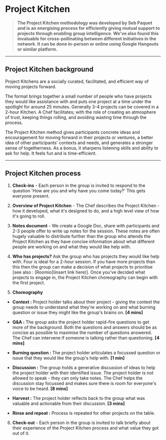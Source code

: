 # Project Kitchen 

> **The Project Kitchen methodology was developed by Seb Paquet and is an energising process for efficiently giving mutual support to projects through enabling group intelligence. We've also found this invaluable for cross-pollinating between different initiatives in the network. It can be done in-person or online using Google Hangouts or similar platform.**

----
## Project Kitchen background

Project Kitchens are a socially curated, facilitated, and efficient way of moving projects forward. 

The format brings together a small number of people who have projects they would like assistance with and puts one project at a time under the spotlight for around 25 minutes. Generally 3-4 projects can be covered in a 2-hour Kitchen. A Chef facilitates; with the role of creating an atmosphere of trust, keeping things rolling, and avoiding wasting time through the process.

The Project Kitchen method gives participants concrete ideas and encouragement for moving forward in their projects or ventures, a better idea of other participants’ contexts and needs, and generates a stronger sense of togetherness. As a bonus, it sharpens listening skills and ability to ask for help. It feels fun and is time-efficient.

----
## Project Kitchen process

1. **Check-ins** - Each person in the group is invited to respond to the question 'How are you and why have you come today?' This gets everyone present. 

2. **Overview of Project Kitchen** - The Chef describes the Project Kitchen - how it developed, what it's designed to do, and a high level view of how it's going to roll.

3. **Notes document** - We create a Google Doc, share with participants and 2-3 people offer to write up notes for the session. These notes are often hugely valuable to distribute further than the group who attends the Project Kitchen as they have concise information about what different people are working on and what they would like help with.

4. **Who has projects?** Ask the group who has projects they would like help with. Four is ideal for a 2-hour session. If you have more projects than this then the group can make a decision of what projects to prioritise [see also : [Roomio](insert link here)]. Once you've decided what projects to engage in, the Project Kitchen choreography can begin with the first project.

5. **Choreography**
 * **Context :** Project holder talks about their project - giving the context the group needs to understand what they're working on and what burning question or issue they might like the group's brains on. **[4 mins]**

 * **Q&A :** The group asks the project holder rapid-fire questions to get more of the background. Both the questions and answers should be as concise as possible to maximise the number of questions answered. The Chef can intervene if someone is talking rather than questioning. **[4 mins]**

 * **Burning question :** The project holder articulates a focussed question or issue that they would like the group's help with. **[1 min]**

 * **Discussion :** The group holds a generative discussion of ideas to help the project holder with their identified issue. The project holder is not allowed to speak - they can only take notes. The Chef helps the discussion stay focussed and makes sure there is room for everyone's voice to be heard. **[8 mins]**

 * **Harvest :** The project holder reflects back to the group what was valuable and actionable from their discussion. **[3 mins]**

 * **Rinse and repeat :** Process is repeated for other projects on the table.


6. **Check-out** - Each person in the group is invited to talk briefly about their experience of the Project Kitchen process and what value they got out of it.
